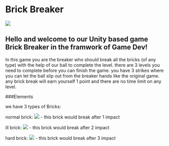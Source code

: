 # Brick Breaker

 ![](https://i.imgur.com/77TK9zB.png)

## Hello and welcome to our Unity based game Brick Breaker in the framwork of Game Dev!

In this game you are the breaker who should break all the bricks (of any type) with the help of our ball to complete the level.
there are 3 levels you need to complete before you can finish the game.
you have 3 strikes where you can let the ball slip out from the breaker hands like the original game.
any brick break will earn yourself 1 point and there are no time limit on any level.

###Elements

we have 3 types of Bricks:

normal brick: ![](https://i.imgur.com/JHqhRzz.png) - this brick would break after 1 impact

ill brick: ![](https://i.imgur.com/HzqBSvi.png) - this brick would break after 2 impact

hard brick: ![](https://i.imgur.com/CkcfZhv.png) - this brick would break after 3 impact
